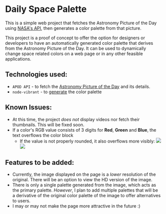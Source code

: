 # Daily Space Palette
This is a simple web project that fetches the Astronomy Picture of the Day using [NASA's API](https://api.nasa.gov/?ref=public-apis#browseAPI), then generates a color palette from that picture.

This project is a proof of concept to offer the option for designers or developers to have an automatically generated color palette that derives from the Astronomy Picture of the Day. It can be used to dynamically change space related colors on a web page or in any other feasible applications.

## Technologies used:
* `APOD API` - to fetch the [Astronomy Picture of the Day](https://apod.nasa.gov/apod/astropix.html) and its details.
* `node-vibrant` - to [generate](https://github.com/Vibrant-Colors/node-vibrant) the color palette

## Known Issues:
* At this time, the project *does not* display videos nor fetch their thumbnails. This will be fixed soon.
* If a color's RGB value consists of 3 digits for **Red**, **Green** and **Blue**, the text overflows the color block
    * If the value is not properly rounded, it also overflows more visibly:
    ![](https://i.ibb.co/y0VydDC/Screenshot-1.png) ![](https://i.ibb.co/9GqGJ3X/Screenshot-2.png)


## Features to be added:
* Currently, the image displayed on the page is a *lower* resolution of the original. There will be an option to view the HD version of the image.
* There is only a single palette generated from the image, which acts as the primary palette. *However*, I plan to add multiple palettes that will be a derivative of the original color palette of the image to offer alternatives to users.
* I may or may not make the page more attractive in the future :)
